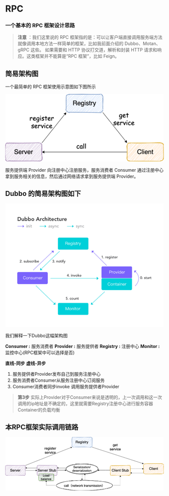 # RPC

### 一个基本的 RPC 框架设计思路

> **注意** ：我们这里说的 RPC 框架指的是：可以让客户端直接调用服务端方法就像调用本地方法一样简单的框架，比如我前面介绍的 Dubbo、Motan、gRPC 这些。 如果需要和 HTTP 协议打交道，解析和封装 HTTP 请求和响应。这类框架并不能算是“RPC 框架”，比如 Feign。

## 简易架构图
一个最简单的 RPC 框架使用示意图如下图所示

![](./pic/rpc-architure.png)

服务提供端 Provider 向注册中心注册服务，服务消费者 Consumer 通过注册中心拿到服务相关的信息，然后通过网络请求拿到服务提供端 Provider。

## **Dubbo** 的简易架构图如下
![](./pic/dubbo-architure.jpg)

我们解释一下Dubbo这幅架构图

**Consumer :** 服务消费者 **Provider :** 服务提供者 **Registry :** 注册中心 **Monitor :** 监控中心(RPC框架中可以选择是否)

**直线-同步**  **虚线-异步**

1. 服务提供者Provider发布自己到服务注册中心
2. 服务消费者Consumer从服务注册中心订阅服务
3. Consumer消费者同步invoke 调用服务提供者Provider
> **第3步** 实际上Provider对于Consumer来说是透明的，上一次调用和这一次调用的ip地址是不确定的，这里就需要Registry注册中心进行服务容器Container的负载均衡



## 本RPC框架实际调用链路

![](./pic/rpc-architure-detail.png)




